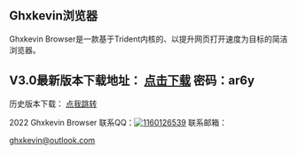 ## Ghxkevin浏览器

Ghxkevin Browser是一款基于Trident内核的、以提升网页打开速度为目标的简洁浏览器。

## V3.0最新版本下载地址：  <a  href="https://wwz.lanzouf.com/irpZq04tsqha" target="_blank">点击下载</a>  密码：ar6y





历史版本下载：  <a  href="https://ghxkevinbr.mysxl.cn/" target="_blank">点我跳转</a>





2022 Ghxkevin Browser
联系QQ：<a target="_blank" href="http://wpa.qq.com/msgrd?v=3&uin=&site=qq&menu=yes"><img border="0" src="http://wpa.qq.com/pa?p=2::52" alt="1160126539" title="1160126539"/></a>
联系邮箱：<a href="mailto:ghxkevin@outlook.com"><div class="s-contact-info-icon"><div class="entypo-mail"></div></div><div class="s-contact-info-text">ghxkevin@<wbr>outlook.com</div></a>
